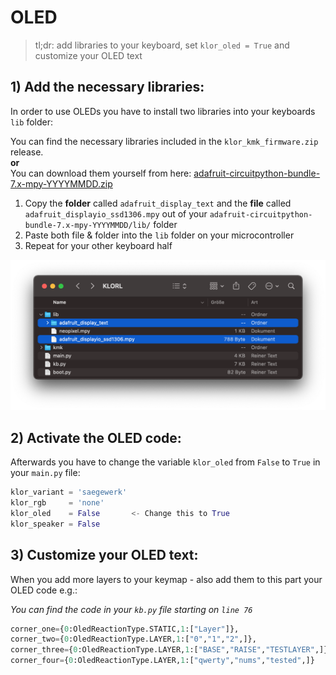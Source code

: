 # OLED

>tl;dr: add libraries to your keyboard, set `klor_oled = True` and customize your OLED text
## 1) Add the necessary libraries: 
In order to use OLEDs you have to install two libraries into your keyboards `lib` folder:

You can find the necessary libraries included in the `klor_kmk_firmware.zip` release.\
**or**\
You can download them yourself from here: [adafruit-circuitpython-bundle-7.x-mpy-YYYYMMDD.zip](https://github.com/adafruit/Adafruit_CircuitPython_Bundle/releases/)

1) Copy the **folder** called `adafruit_display_text` and the **file** called `adafruit_displayio_ssd1306.mpy` out of your `adafruit-circuitpython-bundle-7.x-mpy-YYYYMMDD/lib/` folder
2) Paste both file & folder into the `lib` folder on your microcontroller
3) Repeat for your other keyboard half

<p>
  <img alt="OLED lib folder" src="images/oled_lib.png">
</p>

## 2) Activate the OLED code:
Afterwards you have to change the variable `klor_oled` from `False` to `True` in your `main.py` file:

```python
klor_variant = 'saegewerk'
klor_rgb     = 'none'
klor_oled    = False       <- Change this to True
klor_speaker = False
```

## 3) Customize your OLED text:
When you add more layers to your keymap - also add them to this part your OLED code e.g.:

*You can find the code in your `kb.py` file starting on `line 76`*
```python
corner_one={0:OledReactionType.STATIC,1:["Layer"]},
corner_two={0:OledReactionType.LAYER,1:["0","1","2",]},
corner_three={0:OledReactionType.LAYER,1:["BASE","RAISE","TESTLAYER",]},
corner_four={0:OledReactionType.LAYER,1:["qwerty","nums","tested",]}
```

